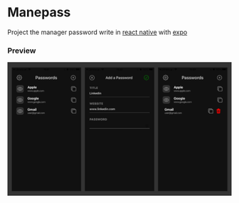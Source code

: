 # Manepass
Project the manager password write in [react native](https://reactnative.dev/) with [expo](https://expo.dev/)

### Preview
![manepass](./assets/preview.png)
